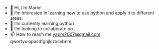 - 👋 Hi, I’m Mario!
- 👀 I’m interested in learning how to use python and apply it to different areas.
- 🌱 I’m currently learning python
- 💞️ I’m looking to collaborate on ...
- 📫 How to reach me yapm2007@gmail.com
qwertyuiopasdfghjklzxcvbnm
<!---
yapm25/yapm25 is a ✨ special ✨ repository because its `README.md` (this file) appears on your GitHub profile.
You can click the Preview link to take a look at your changes.
--->
